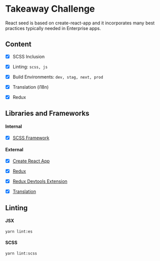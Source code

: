 # Takeaway Challenge
React seed is based on create-react-app and it incorporates many best practices typically needed in Enterprise apps.


## Content
- [X] SCSS Inclusion
- [X] Linting: `scss, js`
- [X] Build Environments: `dev, stag, next, prod`
- [X] Translation (i18n)
- [X] Redux


## Libraries and Frameworks
#### Internal
- [X] [SCSS Framework](https://github.com/imransilvake/SCSS-Framework)

#### External 
- [X] [Create React App](https://github.com/facebook/create-react-app)
- [X] [Redux](https://redux.js.org/)
- [X] [Redux Devtools Extension](https://github.com/zalmoxisus/redux-devtools-extension)
- [X] [Translation](https://github.com/i18next/react-i18next)


## Linting
#### JSX
```
yarn lint:es
```

#### SCSS
```
yarn lint:scss
```
